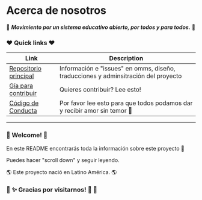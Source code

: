 # Acerca de nosotros

:pencil: ***Movimiento por un sistema educativo abierto, por todos y para todos.*** :pencil: 

### :heart: Quick links :heart:

|Link|Description|
|-----|------|
|[Repositorio principal](MANIFIESTO.md)|Información e "issues" en omms, diseño, traducciones y adminsitración del proyecto
|[Gía para contribuir](CONTRIBUYENDO.md)| Quieres contribuir? Lee esto!
|[Código de Conducta](CODIGO_DE_CONDUCTA.md)| Por favor lee esto para que todos podamos dar y recibir amor sin temor :gift_heart:

*** 
### :tada: Welcome! :tada:
 
En este README encontrarás toda la información sobre este proyecto :raised_hands:

Puedes hacer "scroll down" y seguir leyendo.

:earth_americas: Este proyecto nació en Latino América. :earth_americas:


### :sparkling_heart: :sparkles: Gracias por visitarnos! :star2: :sparkling_heart:

